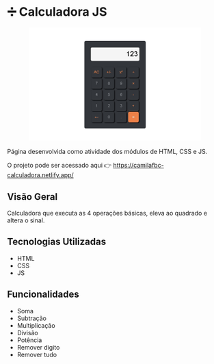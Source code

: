 # ➗ Calculadora JS

<div align="center">
  <img width="80%" src="https://github.com/camilafbc/curso-tecnico-desenvolvimento-de-sistemas-senac/blob/main/web-calculadora/to-readme.jpg?raw=true">
</div>

Página desenvolvida como atividade dos módulos de HTML, CSS e JS. 

O projeto pode ser acessado aqui 👉 https://camilafbc-calculadora.netlify.app/

## Visão Geral

Calculadora que executa as 4 operações básicas, eleva ao quadrado e altera o sinal.

## Tecnologias Utilizadas

- HTML
- CSS
- JS

## Funcionalidades

- Soma
- Subtração
- Multiplicação
- Divisão
- Potência
- Remover digito
- Remover tudo
